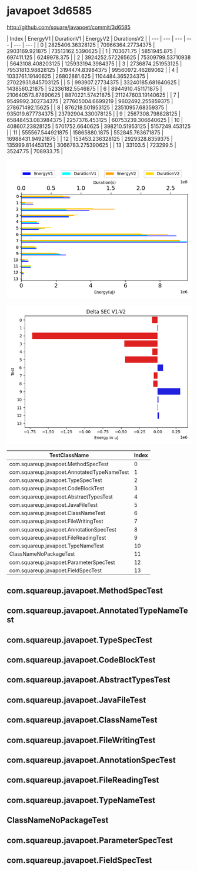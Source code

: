 # javapoet 3d6585


http://github.com/square/javapoet/commit/3d6585


| Index | EnergyV1 | DurationV1 | EnergyV2 | DurationsV2 |
| --- | --- | --- | --- | --- | --- |
| 0 | 2825406.36328125 | 70966364.27734375 | 2903169.921875 | 73513162.5390625 |
| 1 | 703671.75 | 5851945.875 | 697411.125 | 6249978.375 |
| 2 | 3924252.572265625 | 75309799.53710938 | 5643108.408203125 | 125933194.3984375 |
| 3 | 2736874.251953125 | 79531813.98828125 | 3194474.83984375 | 99560972.46289062 |
| 4 | 1033761.19140625 | 26802881.625 | 1104484.365234375 | 27022931.845703125 |
| 5 | 993907.27734375 | 33240185.681640625 | 1438560.21875 | 52336182.5546875 |
| 6 | 8944910.451171875 | 210640573.87890625 | 8870221.57421875 | 211247603.19140625 |
| 7 | 9549992.302734375 | 277605004.6699219 | 9602492.255859375 | 278671492.15625 |
| 8 | 876218.501953125 | 23510957.68359375 | 935019.677734375 | 23792904.330078125 |
| 9 | 2567308.798828125 | 65848453.083984375 | 2257376.453125 | 60753239.306640625 |
| 10 | 408607.23828125 | 5701752.6640625 | 398210.51953125 | 5157249.453125 |
| 11 | 555567.544921875 | 15865880.1875 | 552845.763671875 | 16988431.94921875 |
| 12 | 153453.236328125 | 2929328.8359375 | 135999.814453125 | 3066783.275390625 |
| 13 | 33103.5 | 723299.5 | 35247.75 | 708933.75 |

![](./javapoet.png)

![](./javapoet_delta.png)

| TestClassName | Index |
| --- | --- |
| com.squareup.javapoet.MethodSpecTest | 0 |
| com.squareup.javapoet.AnnotatedTypeNameTest | 1 |
| com.squareup.javapoet.TypeSpecTest | 2 |
| com.squareup.javapoet.CodeBlockTest | 3 |
| com.squareup.javapoet.AbstractTypesTest | 4 |
| com.squareup.javapoet.JavaFileTest | 5 |
| com.squareup.javapoet.ClassNameTest | 6 |
| com.squareup.javapoet.FileWritingTest | 7 |
| com.squareup.javapoet.AnnotationSpecTest | 8 |
| com.squareup.javapoet.FileReadingTest | 9 |
| com.squareup.javapoet.TypeNameTest | 10 |
| ClassNameNoPackageTest | 11 |
| com.squareup.javapoet.ParameterSpecTest | 12 |
| com.squareup.javapoet.FieldSpecTest | 13 |
## com.squareup.javapoet.MethodSpecTest

## com.squareup.javapoet.AnnotatedTypeNameTest

## com.squareup.javapoet.TypeSpecTest

## com.squareup.javapoet.CodeBlockTest

## com.squareup.javapoet.AbstractTypesTest

## com.squareup.javapoet.JavaFileTest

## com.squareup.javapoet.ClassNameTest

## com.squareup.javapoet.FileWritingTest

## com.squareup.javapoet.AnnotationSpecTest

## com.squareup.javapoet.FileReadingTest

## com.squareup.javapoet.TypeNameTest

## ClassNameNoPackageTest

## com.squareup.javapoet.ParameterSpecTest

## com.squareup.javapoet.FieldSpecTest

